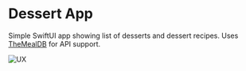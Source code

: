 # Dessert App
Simple SwiftUI app showing list of desserts and dessert recipes.
Uses [TheMealDB](https://themealdb.com/api.php) for API support.

![UX](https://github.com/user-attachments/assets/05c3cc5a-0ef8-4ffe-8efc-11be363c1d0e)
